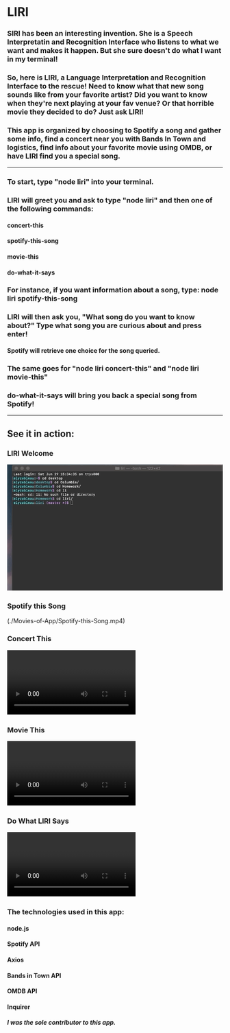 # LIRI

### SIRI has been an interesting invention. She is a Speech Interpretatin and Recognition Interface who listens to what we want and makes it happen. But she sure doesn't do what I want in my terminal! 

### So, here is LIRI, a Language Interpretation and Recognition Interface to the rescue! Need to know what that new song sounds like from your favorite artist? Did you want to know when they're next playing at your fav venue? Or that horrible movie they decided to do? Just ask LIRI!

### This app is organized by choosing to Spotify a song and gather some info, find a concert near you with Bands In Town and logistics, find info about your favorite movie using OMDB, or have LIRI find you a special song.

--------------------------------------------------------------------------------------

### To start, type "node liri" into your terminal.

### LIRI will greet you and ask to type "node liri" and then one of the following commands: 

#### concert-this
#### spotify-this-song
#### movie-this
#### do-what-it-says

### For instance, if you want information about a song, type: node liri spotify-this-song

### LIRI will then ask you, "What song do you want to know about?" Type what song you are curious about and press enter!
####            Spotify will retrieve one choice for the song queried.

### The same goes for "node liri concert-this" and "node liri movie-this"

### do-what-it-says will bring you back a special song from Spotify!
---------------------------------------------------------------------------------------
## See it in action:
### LIRI Welcome
![LIRI Welcome](./Movies-of-App/Node_Liri_Welcome.gif)
### Spotify this Song
(./Movies-of-App/Spotify-this-Song.mp4)
### Concert This
![Concert This](./Movies-of-App/Concert-this.mp4)
### Movie This
![Concert This](./Movies-of-App/movie-this.mp4)
### Do What LIRI Says
![Do What It Says](./Movies-of-App/do-what-it-says.mp4)

### The technologies used in this app:
#### node.js
#### Spotify API
#### Axios
#### Bands in Town API
#### OMDB API
#### Inquirer

##### I was the sole contributor to this app.